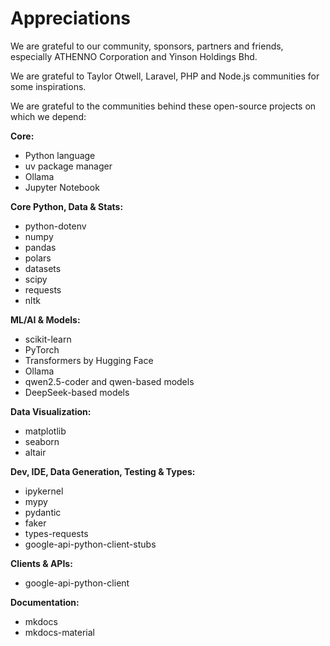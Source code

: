 
# Appreciations

We are grateful to our community, sponsors, partners and friends, especially ATHENNO Corporation and Yinson Holdings Bhd.

We are grateful to Taylor Otwell, Laravel, PHP and Node.js communities for some inspirations.

We are grateful to the communities behind these open-source projects on which we depend:

**Core:**

- Python language
- uv package manager
- Ollama
- Jupyter Notebook

**Core Python, Data & Stats:**

- python-dotenv
- numpy
- pandas
- polars
- datasets
- scipy
- requests
- nltk

**ML/AI & Models:**

- scikit-learn
- PyTorch
- Transformers by Hugging Face
- Ollama
- qwen2.5-coder and qwen-based models
- DeepSeek-based models


**Data Visualization:**

- matplotlib
- seaborn
- altair

**Dev, IDE, Data Generation, Testing & Types:**

- ipykernel
- mypy
- pydantic
- faker
- types-requests
- google-api-python-client-stubs

**Clients & APIs:**

- google-api-python-client

**Documentation:**

- mkdocs
- mkdocs-material
